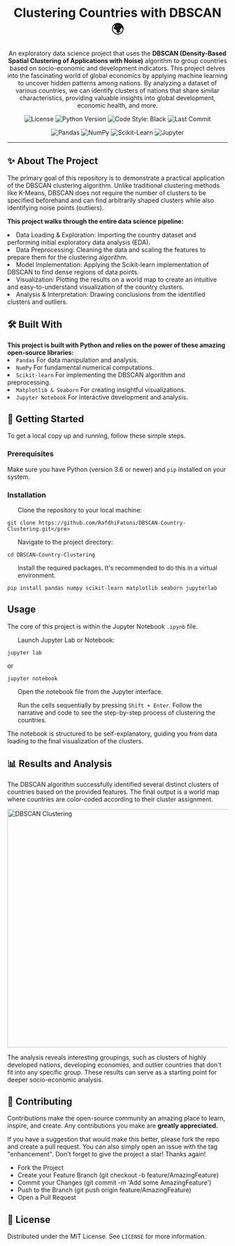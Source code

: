 <h1 align = "center">Clustering Countries with DBSCAN 🌍</h1>

<p align = "center" >An exploratory data science project that uses the <b>DBSCAN (Density-Based Spatial Clustering of Applications with Noise)</b> algorithm to group countries based on socio-economic and development indicators. 
This project delves into the fascinating world of global economics by applying machine learning to uncover hidden patterns among nations. By analyzing a dataset of various countries, we can identify clusters of nations that share similar characteristics, providing valuable insights into global development, economic health, and more.</p>

<p align="center">
  <img src="https://img.shields.io/github/license/RafdhiFatoni/DBSCAN-Country-Clustering?style=flat&logo=git&logoColor=white&color=yellow" alt="License">
  <img src="https://img.shields.io/badge/Python-3.x-blue?style=flat&logo=python&logoColor=white" alt="Python Version">
  <img src="https://img.shields.io/badge/Code%20Style-Black-black?style=flat&logo=python&logoColor=white" alt="Code Style: Black">
  <img src="https://img.shields.io/github/last-commit/RafdhiFatoni/DBSCAN-Country-Clustering?style=flat&logo=github&logoColor=white&color=green" alt="Last Commit">
</p>
<p align="center">
  <img src="https://img.shields.io/badge/Pandas-20232A?style=flat&logo=pandas&logoColor=white" alt="Pandas">
  <img src="https://img.shields.io/badge/NumPy-013243?style=flat&logo=numpy&logoColor=white" alt="NumPy">
  <img src="https://img.shields.io/badge/Scikit--Learn-F7931E?style=flat&logo=scikit-learn&logoColor=white" alt="Scikit-Learn">
  <img src="https://img.shields.io/badge/Jupyter-F37626?style=flat&logo=jupyter&logoColor=white" alt="Jupyter">
</p>

<hr>
<h2>✨ About The Project</h2>
<p>The primary goal of this repository is to demonstrate a practical application of the DBSCAN clustering algorithm. Unlike traditional clustering methods like K-Means, DBSCAN does not require the number of clusters to be specified beforehand and can find arbitrarily shaped clusters while also identifying noise points (outliers).</p>

<b>This project walks through the entire data science pipeline:</b>
<li>Data Loading & Exploration: Importing the country dataset and performing initial exploratory data analysis (EDA).</li>
<li>Data Preprocessing: Cleaning the data and scaling the features to prepare them for the clustering algorithm.</li>
<li>Model Implementation: Applying the Scikit-learn implementation of DBSCAN to find dense regions of data points.</li>
<li>Visualization: Plotting the results on a world map to create an intuitive and easy-to-understand visualization of the country clusters.</li>
<li>Analysis & Interpretation: Drawing conclusions from the identified clusters and outliers.</li>

<h2>🛠️ Built With</h2>
<b>This project is built with Python and relies on the power of these amazing open-source libraries:</b>
<li><code>Pandas</code> For data manipulation and analysis.</li>
<li><code>NumPy</code> For fundamental numerical computations.</li>
<li><code>Scikit-learn</code> For implementing the DBSCAN algorithm and preprocessing.</li>
<li><code>Matplotlib & Seaborn</code> For creating insightful visualizations.</li>
<li><code>Jupyter Notebook</code> For interactive development and analysis.</li>

<h2>🚀 Getting Started</h2>
<p>To get a local copy up and running, follow these simple steps.</p>
<h3>Prerequisites</h3>
<p>Make sure you have Python (version 3.6 or newer) and <code>pip</code> installed on your system.</p>

<h3>Installation</h3>
<ul>Clone the repository to your local machine:</ul>

```
git clone https://github.com/RafdhiFatoni/DBSCAN-Country-Clustering.git</pre>
```

<ul>Navigate to the project directory:</ul>

```
cd DBSCAN-Country-Clustering
```

<ul>Install the required packages. It's recommended to do this in a virtual environment.</ul>

```
pip install pandas numpy scikit-learn matplotlib seaborn jupyterlab
```

<h2>Usage</h2>
<p>The core of this project is within the Jupyter Notebook <code>.ipynb</code> file.</p>
<ul>Launch Jupyter Lab or Notebook:</ul>

```
jupyter lab
```
or

```
jupyter notebook
```
<ul>Open the notebook file from the Jupyter interface.</ul>
<ul>Run the cells sequentially by pressing <code>Shift + Enter</code>. Follow the narrative and code to see the step-by-step process of clustering the countries.</ul>

<p>The notebook is structured to be self-explanatory, guiding you from data loading to the final visualization of the clusters.</p>

<h2>📊 Results and Analysis</h2>
<p>The DBSCAN algorithm successfully identified several distinct clusters of countries based on the provided features. The final output is a world map where countries are color-coded according to their cluster assignment.</p>

<img width="844" height="545" alt="DBSCAN Clustering" src="https://github.com/user-attachments/assets/461933a5-7a71-433f-92f8-02bb211c46fd" />

<p>The analysis reveals interesting groupings, such as clusters of highly developed nations, developing economies, and outlier countries that don't fit into any specific group. These results can serve as a starting point for deeper socio-economic analysis.</p>

<h2>🤝 Contributing</h2>
<p>Contributions make the open-source community an amazing place to learn, inspire, and create. Any contributions you make are <b>greatly appreciated.</b></p>

If you have a suggestion that would make this better, please fork the repo and create a pull request. You can also simply open an issue with the tag "enhancement". Don't forget to give the project a star! Thanks again!

- Fork the Project
- Create your Feature Branch (git checkout -b feature/AmazingFeature)
- Commit your Changes (git commit -m 'Add some AmazingFeature')
- Push to the Branch (git push origin feature/AmazingFeature)
- Open a Pull Request

<h2>📄 License</h2>
<p>Distributed under the MIT License. See <code>LICENSE</code> for more information.</p>





